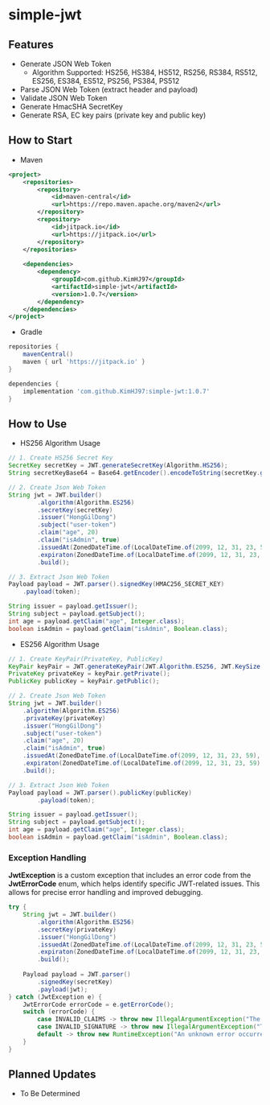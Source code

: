 # simple-jwt

## Features

 - Generate JSON Web Token
   - Algorithm Supported: HS256, HS384, HS512, RS256, RS384, RS512, ES256, ES384, ES512, PS256, PS384, PS512 
 - Parse JSON Web Token (extract header and payload)
 - Validate JSON Web Token
 - Generate HmacSHA SecretKey
 - Generate RSA, EC key pairs (private key and public key)

## How to Start

 - Maven
```xml
<project>
    <repositories>
        <repository>
            <id>maven-central</id>
            <url>https://repo.maven.apache.org/maven2</url>
        </repository>
        <repository>
            <id>jitpack.io</id>
            <url>https://jitpack.io</url>
        </repository>
    </repositories>
    
    <dependencies>
        <dependency>
            <groupId>com.github.KimHJ97</groupId>
            <artifactId>simple-jwt</artifactId>
            <version>1.0.7</version>
        </dependency>
    </dependencies>
</project>
```

 - Gradle
```groovy
repositories {
    mavenCentral()
    maven { url 'https://jitpack.io' }
}

dependencies {
    implementation 'com.github.KimHJ97:simple-jwt:1.0.7'
}
```

## How to Use

 - HS256 Algorithm Usage
```java
// 1. Create HS256 Secret Key
SecretKey secretKey = JWT.generateSecretKey(Algorithm.HS256);
String secretKeyBase64 = Base64.getEncoder().encodeToString(secretKey.getEncoded());

// 2. Create Json Web Token
String jwt = JWT.builder()
        .algorithm(Algorithm.ES256)
        .secretKey(secretKey)
        .issuer("HongGilDong")
        .subject("user-token")
        .claim("age", 20)
        .claim("isAdmin", true)
        .issuedAt(ZonedDateTime.of(LocalDateTime.of(2099, 12, 31, 23, 59), ZoneId.of("Asia/Seoul")))
        .expiraton(ZonedDateTime.of(LocalDateTime.of(2099, 12, 31, 23, 59), ZoneId.of("Asia/Seoul")))
        .build();

// 3. Extract Json Web Token
Payload payload = JWT.parser().signedKey(HMAC256_SECRET_KEY)
	.payload(token);

String issuer = payload.getIssuer();
String subject = payload.getSubject();
int age = payload.getClaim("age", Integer.class);
boolean isAdmin = payload.getClaim("isAdmin", Boolean.class);
```
 - ES256 Algorithm Usage
```java
// 1. Create KeyPair(PrivateKey, PublicKey)
KeyPair keyPair = JWT.generateKeyPair(JWT.Algorithm.ES256, JWT.KeySize.LOW);
PrivateKey privateKey = keyPair.getPrivate();
PublicKey publicKey = keyPair.getPublic();

// 2. Create Json Web Token
String jwt = JWT.builder()
	.algorithm(Algorithm.ES256)
	.privateKey(privateKey)
	.issuer("HongGilDong")
	.subject("user-token")
	.claim("age", 20)
	.claim("isAdmin", true)
	.issuedAt(ZonedDateTime.of(LocalDateTime.of(2099, 12, 31, 23, 59), ZoneId.of("Asia/Seoul")))
	.expiraton(ZonedDateTime.of(LocalDateTime.of(2099, 12, 31, 23, 59), ZoneId.of("Asia/Seoul")))
	.build();

// 3. Extract Json Web Token
Payload payload = JWT.parser().publicKey(publicKey)
        .payload(token);

String issuer = payload.getIssuer();
String subject = payload.getSubject();
int age = payload.getClaim("age", Integer.class);
boolean isAdmin = payload.getClaim("isAdmin", Boolean.class);
```

### Exception Handling

__JwtException__ is a custom exception that includes an error code from the __JwtErrorCode__ enum, which helps identify specific JWT-related issues. This allows for precise error handling and improved debugging.

```java
try {
    String jwt = JWT.builder()
        .algorithm(Algorithm.ES256)
        .secretKey(privateKey)
        .issuer("HongGilDong")
        .issuedAt(ZonedDateTime.of(LocalDateTime.of(2099, 12, 31, 23, 59), ZoneId.of("Asia/Seoul")))
        .expiraton(ZonedDateTime.of(LocalDateTime.of(2099, 12, 31, 23, 59), ZoneId.of("Asia/Seoul")))
        .build();
    
    Payload payload = JWT.parser()
        .signedKey(secretKey)
        .payload(jwt);
} catch (JwtException e) {
    JwtErrorCode errorCode = e.getErrorCode();
    switch (errorCode) {
        case INVALID_CLAIMS -> throw new IllegalArgumentException("The token is invalid.");
        case INVALID_SIGNATURE -> throw new IllegalArgumentException("The signature is invalid.");
        default -> throw new RuntimeException("An unknown error occurred.");
    }
}
```

## Planned Updates

 - To Be Determined